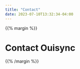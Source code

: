 ```yaml
---
title: "Contact"
date: 2023-07-10T13:32:34-04:00
---
```

{{% margin %}}
# Contact Ouisync

{{% /margin %}}